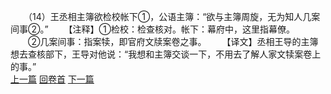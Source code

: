 　　（14）王丞相主簿欲检校帐下①，公语主簿：“欲与主簿周旋，无为知人几案间事②。”
　　【注释】①检校：检查核对。帐下：幕府中，这里指幕僚。
　　②几案间事：指案犊，即官府文牍案卷之事。
　　【译文】丞相王导的主簿想去查核部下，王导对他说：“我想和主簿交谈一下，不用去了解人家文犊案卷上的事。”
<br>[上一篇](06_13) [回卷首](06_00) [下一篇](06_15)

